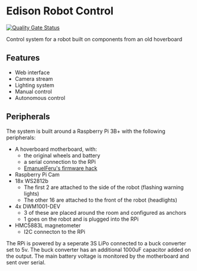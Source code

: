 # Edison Robot Control
[![Quality Gate Status](https://sonarcloud.io/api/project_badges/measure?project=MisterMelDev_EdisonRobotControl&metric=alert_status)](https://sonarcloud.io/dashboard?id=MisterMelDev_EdisonRobotControl)

Control system for a robot built on components from an old hoverboard

## Features
- Web interface
- Camera stream
- Lighting system
- Manual control
- Autonomous control

## Peripherals
The system is built around a Raspberry Pi 3B+ with the following peripherals:
- A hoverboard motherboard, with:
  - the original wheels and battery
  - a serial connection to the RPi
  - [EmanuelFeru's firmware hack](https://github.com/EmanuelFeru/hoverboard-firmware-hack-FOC)
- Raspberry Pi Cam
- 18x WS2812b
  - The first 2 are attached to the side of the robot (flashing warning lights)
  - The other 16 are attached to the front of the robot (headlights)
- 4x DWM1001-DEV
  - 3 of these are placed around the room and configured as anchors
  - 1 goes on the robot and is plugged into the RPi
- HMC5883L magnetometer
  - I2C connecton to the RPi
  
The RPi is powered by a seperate 3S LiPo connected to a buck converter set to 5v. The buck converter has an additional 1000uF capacitor added on the output. The main battery voltage is monitored by the motherboard and sent over serial.
